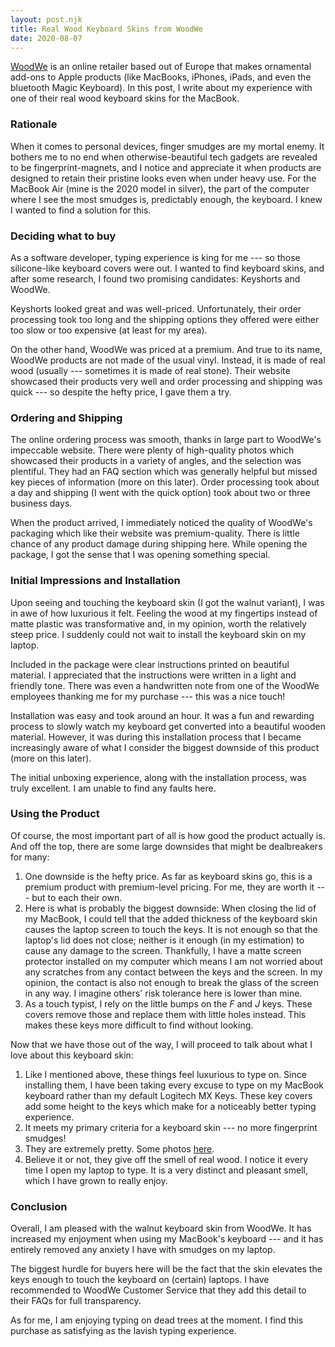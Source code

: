 ```yaml
---
layout: post.njk
title: Real Wood Keyboard Skins from WoodWe
date: 2020-08-07
---
```


[WoodWe](https://woodwe.com) is an online retailer based out of Europe that makes ornamental add-ons to Apple products (like MacBooks, iPhones, iPads, and even the bluetooth Magic Keyboard). In this post, I write about my experience with one of their real wood keyboard skins for the MacBook.

### Rationale

When it comes to personal devices, finger smudges are my mortal enemy. It bothers me to no end when otherwise-beautiful tech gadgets are revealed to be fingerprint-magnets, and I notice and appreciate it when products are designed to retain their pristine looks even when under heavy use. For the MacBook Air (mine is the 2020 model in silver), the part of the computer where I see the most smudges is, predictably enough, the keyboard. I knew I wanted to find a solution for this.

### Deciding what to buy

As a software developer, typing experience is king for me --- so those silicone-like keyboard covers were out. I wanted to find keyboard skins, and after some research, I found two promising candidates: Keyshorts and WoodWe.

Keyshorts looked great and was well-priced. Unfortunately, their order processing took too long and the shipping options they offered were either too slow or too expensive (at least for my area).

On the other hand, WoodWe was priced at a premium. And true to its name, WoodWe products are not made of the usual vinyl. Instead, it is made of real wood (usually --- sometimes it is made of real stone). Their website showcased their products very well and order processing and shipping was quick --- so despite the hefty price, I gave them a try.

### Ordering and Shipping

The online ordering process was smooth, thanks in large part to WoodWe's impeccable website. There were plenty of high-quality photos which showcased their products in a variety of angles, and the selection was plentiful. They had an FAQ section which was generally helpful but missed key pieces of information (more on this later). Order processing took about a day and shipping (I went with the quick option) took about two or three business days.

When the product arrived, I immediately noticed the quality of WoodWe's packaging which like their website was premium-quality. There is little chance of any product damage during shipping here. While opening the package, I got the sense that I was opening something special.

### Initial Impressions and Installation

Upon seeing and touching the keyboard skin (I got the walnut variant), I was in awe of how luxurious it felt. Feeling the wood at my fingertips instead of matte plastic was transformative and, in my opinion, worth the relatively steep price. I suddenly could not wait to install the keyboard skin on my laptop.

Included in the package were clear instructions printed on beautiful material. I appreciated that the instructions were written in a light and friendly tone. There was even a handwritten note from one of the WoodWe employees thanking me for my purchase --- this was a nice touch! 

Installation was easy and took around an hour. It was a fun and rewarding process to slowly watch my keyboard get converted into a beautiful wooden material. However, it was during this installation process that I became increasingly aware of what I consider the biggest downside of this product (more on this later). 

The initial unboxing experience, along with the installation process, was truly excellent. I am unable to find any faults here.

### Using the Product

Of course, the most important part of all is how good the product actually is. And off the top, there are some large downsides that might be dealbreakers for many:

1. One downside is the hefty price. As far as keyboard skins go, this is a premium product with premium-level pricing. For me, they are worth it --- but to each their own.
2. Here is what is probably the biggest downside: When closing the lid of my MacBook, I could tell that the added thickness of the keyboard skin causes the laptop screen to touch the keys. It is not enough so that the laptop's lid does not close; neither is it enough (in my estimation) to cause any damage to the screen. Thankfully, I have a matte screen protector installed on my computer which means I am not worried about any scratches from any contact between the keys and the screen. In my opinion, the contact is also not enough to break the glass of the screen in any way. I imagine others' risk tolerance here is lower than mine.
3. As a touch typist, I rely on the little bumps on the *F* and *J* keys. These covers remove those and replace them with little holes instead. This makes these keys more difficult to find without looking.

Now that we have those out of the way, I will proceed to talk about what I love about this keyboard skin:

1. Like I mentioned above, these things feel luxurious to type on. Since installing them, I have been taking every excuse to type on my MacBook keyboard rather than my default Logitech MX Keys. These key covers add some height to the keys which make for a noticeably better typing experience.
2. It meets my primary criteria for a keyboard skin --- no more fingerprint smudges!
3. They are extremely pretty. Some photos [here](https://imgur.com/a/tKBK4m4).
4. Believe it or not, they give off the smell of real wood. I notice it every time I open my laptop to type. It is a very distinct and pleasant smell, which I have grown to really enjoy.

### Conclusion

Overall, I am pleased with the walnut keyboard skin from WoodWe. It has increased my enjoyment when using my MacBook's keyboard --- and it has entirely removed any anxiety I have with smudges on my laptop.

The biggest hurdle for buyers here will be the fact that the skin elevates the keys enough to touch the keyboard on (certain) laptops. I have recommended to WoodWe Customer Service that they add this detail to their FAQs for full transparency.

As for me, I am enjoying typing on dead trees at the moment. I find this purchase as satisfying as the lavish typing experience.